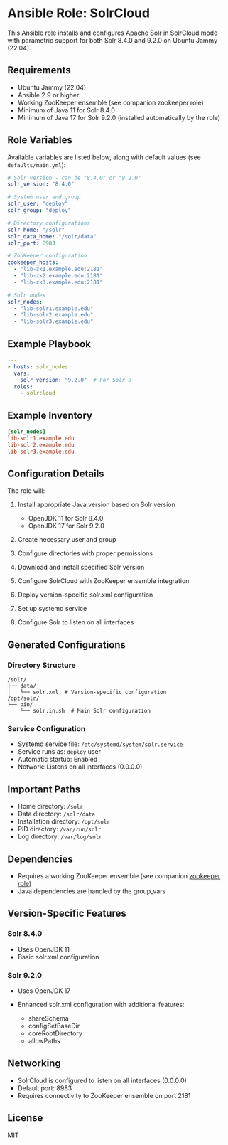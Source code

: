 # Ansible Role: SolrCloud

This Ansible role installs and configures Apache Solr in SolrCloud mode with parametric support for both Solr 8.4.0 and 9.2.0 on Ubuntu Jammy (22.04).

## Requirements

- Ubuntu Jammy (22.04)
- Ansible 2.9 or higher
- Working ZooKeeper ensemble (see companion zookeeper role)
- Minimum of Java 11 for Solr 8.4.0
- Minimum of Java 17 for Solr 9.2.0 (installed automatically by the role)

## Role Variables

Available variables are listed below, along with default values (see `defaults/main.yml`):

```yaml
# Solr version - can be "8.4.0" or "9.2.0"
solr_version: "8.4.0"

# System user and group
solr_user: "deploy"
solr_group: "deploy"

# Directory configurations
solr_home: "/solr"
solr_data_home: "/solr/data"
solr_port: 8983

# ZooKeeper configuration
zookeeper_hosts:
  - "lib-zk1.example.edu:2181"
  - "lib-zk2.example.edu:2181"
  - "lib-zk3.example.edu:2181"

# Solr nodes
solr_nodes:
  - "lib-solr1.example.edu"
  - "lib-solr2.example.edu"
  - "lib-solr3.example.edu"
```

## Example Playbook

```yaml
---
- hosts: solr_nodes
  vars:
    solr_version: "9.2.0"  # For Solr 9
  roles:
    - solrcloud
```

## Example Inventory

```ini
[solr_nodes]
lib-solr1.example.edu
lib-solr2.example.edu
lib-solr3.example.edu
```

## Configuration Details

The role will:

1. Install appropriate Java version based on Solr version

   - OpenJDK 11 for Solr 8.4.0
   - OpenJDK 17 for Solr 9.2.0

1. Create necessary user and group

1. Configure directories with proper permissions

1. Download and install specified Solr version

1. Configure SolrCloud with ZooKeeper ensemble integration

1. Deploy version-specific solr.xml configuration

1. Set up systemd service

1. Configure Solr to listen on all interfaces

## Generated Configurations

### Directory Structure

```
/solr/
├── data/
│   └── solr.xml  # Version-specific configuration
/opt/solr/
└── bin/
    └── solr.in.sh  # Main Solr configuration
```

### Service Configuration

- Systemd service file: `/etc/systemd/system/solr.service`
- Service runs as: `deploy` user
- Automatic startup: Enabled
- Network: Listens on all interfaces (0.0.0.0)

## Important Paths

- Home directory: `/solr`
- Data directory: `/solr/data`
- Installation directory: `/opt/solr`
- PID directory: `/var/run/solr`
- Log directory: `/var/log/solr`

## Dependencies

- Requires a working ZooKeeper ensemble (see companion [zookeeper role](./roles/zookeeper))
- Java dependencies are handled by the group_vars

## Version-Specific Features

### Solr 8.4.0

- Uses OpenJDK 11
- Basic solr.xml configuration

### Solr 9.2.0

- Uses OpenJDK 17

- Enhanced solr.xml configuration with additional features:

  - shareSchema
  - configSetBaseDir
  - coreRootDirectory
  - allowPaths

## Networking

- SolrCloud is configured to listen on all interfaces (0.0.0.0)
- Default port: 8983
- Requires connectivity to ZooKeeper ensemble on port 2181

## License

MIT
